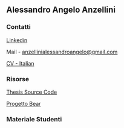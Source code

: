 ## Alessandro Angelo Anzellini 

### Contatti

[Linkedin](https://www.linkedin.com/in/alessandro-angelo-anzellini-033a62b1/)

Mail - anzellinialessandroangelo@gmail.com

[CV - Italian](https://github.com/Alexanderis1/AlessandroAngeloAnzellini/raw/gh-pages/res/AlessandroAngeloAnzellini-CV-Italian.pdf)

### Risorse

[Thesis Source Code](https://github.com/Alexanderis1/Schema_Alignment_for_Alaska_Benchmark)

[Progetto Bear](https://www.progettobear.it/public/covid.php)

### Materiale Studenti


